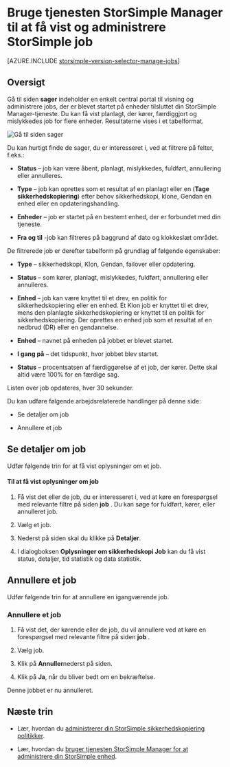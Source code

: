 <properties 
   pageTitle="Få vist og administrere StorSimple job | Microsoft Azure"
   description="I denne artikel beskrives siden StorSimple Manager job og hvordan du kan bruge det til at registrere seneste, aktuelle og planlagte sikkerhedskopieringsjob."
   services="storsimple"
   documentationCenter="NA"
   authors="alkohli"
   manager="carmonm"
   editor=""/>
<tags 
   ms.service="storsimple"
   ms.devlang="NA"
   ms.topic="article"
   ms.tgt_pltfrm="NA"
   ms.workload="TBD"
   ms.date="08/17/2016"
   ms.author="alkohli" />

# <a name="use-the-storsimple-manager-service-to-view-and-manage-storsimple-jobs"></a>Bruge tjenesten StorSimple Manager til at få vist og administrere StorSimple job

[AZURE.INCLUDE [storsimple-version-selector-manage-jobs](../../includes/storsimple-version-selector-manage-jobs.md)]

## <a name="overview"></a>Oversigt

Gå til siden **sager** indeholder en enkelt central portal til visning og administrere jobs, der er blevet startet på enheder tilsluttet din StorSimple Manager-tjeneste. Du kan få vist planlagt, der kører, færdiggjort og mislykkedes job for flere enheder. Resultaterne vises i et tabelformat. 

![Gå til siden sager](./media/storsimple-manage-jobs/HCS_JobsPage.png)

Du kan hurtigt finde de sager, du er interesseret i, ved at filtrere på felter, f.eks.:

- **Status** – job kan være åbent, planlagt, mislykkedes, fuldført, annullering eller annulleres.

- **Type** – job kan oprettes som et resultat af en planlagt eller en (**Tage sikkerhedskopiering**) efter behov sikkerhedskopi, klone, Gendan en enhed eller en opdateringshandling.

- **Enheder** – job er startet på en bestemt enhed, der er forbundet med din tjeneste.

- **Fra og til** -job kan filtreres på baggrund af dato og klokkeslæt området.

De filtrerede job er derefter tabelform på grundlag af følgende egenskaber:

- **Type** – sikkerhedskopi, Klon, Gendan, failover eller opdatering.

- **Status** – som kører, planlagt, mislykkedes, fuldført, annullering eller annulleres.

- **Enhed** – job kan være knyttet til et drev, en politik for sikkerhedskopiering eller en enhed. Et Klon job er knyttet til et drev, mens den planlagte sikkerhedskopiering er knyttet til en politik for sikkerhedskopiering. Der oprettes en enhed job som et resultat af en nedbrud (DR) eller en gendannelse.

- **Enhed** – navnet på enheden på jobbet er blevet startet.

- **I gang på** – det tidspunkt, hvor jobbet blev startet.

- **Status** – procentsatsen af færdiggørelse af et job, der kører. Dette skal altid være 100% for en færdige sag.

Listen over job opdateres, hver 30 sekunder.

Du kan udføre følgende arbejdsrelaterede handlinger på denne side:

- Se detaljer om job

- Annullere et job

## <a name="view-job-details"></a>Se detaljer om job

Udfør følgende trin for at få vist oplysninger om et job.

#### <a name="to-view-job-details"></a>Til at få vist oplysninger om job

1. Få vist det eller de job, du er interesseret i, ved at køre en forespørgsel med relevante filtre på siden **job** . Du kan søge for fuldført, kører, eller annulleret job.

2. Vælg et job.

3. Nederst på siden skal du klikke på **Detaljer**.

4. I dialogboksen **Oplysninger om sikkerhedskopi Job** kan du få vist status, detaljer, tid statistik og data statistik.

## <a name="cancel-a-job"></a>Annullere et job

Udfør følgende trin for at annullere en igangværende job.

### <a name="to-cancel-a-job"></a>Annullere et job

1. Få vist det, der kørende eller de job, du vil annullere ved at køre en forespørgsel med relevante filtre på siden **job** .

1. Vælg job.

1. Klik på **Annuller**nederst på siden.

1. Klik på **Ja**, når du bliver bedt om en bekræftelse.

Denne jobbet er nu annulleret.

## <a name="next-steps"></a>Næste trin

- Lær, hvordan du [administrerer din StorSimple sikkerhedskopiering politikker](storsimple-manage-backup-policies.md).

- Lær, hvordan du [bruger tjenesten StorSimple Manager for at administrere din StorSimple enhed](storsimple-manager-service-administration.md).
